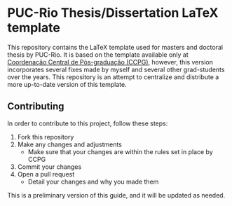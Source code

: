 # PUC-Rio Thesis/Dissertation LaTeX template
This repository contains the LaTeX template used for masters and doctoral thesis by PUC-Rio. It is based on the template available only at [Coordenação Central de Pós-graduação (CCPG)](https://www.puc-rio.br/ensinopesq/ccpg/apresentacao_ted.html), however, this version incorporates several fixes made by myself and several other grad-students over the years. This repository is an attempt to centralize and distribute a more up-to-date version of this template.

## Contributing

In order to contribute to this project, follow these steps:

1. Fork this repository
2. Make any changes and adjustments
	* Make sure that your changes are within the rules set in place by CCPG
3. Commit your changes
4. Open a pull request
	* Detail your changes and why you made them
	
This is a preliminary version of this guide, and it will be updated as needed.
